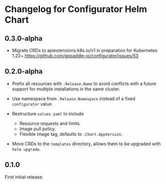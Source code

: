 # Changelog for Configurator Helm Chart

## 0.3.0-alpha

* Migrate CRDs to apiextensions.k8s.io/v1 in preparation for Kubernetes 1.22+
  https://github.com/gopaddle-io/configurator/issues/53

## 0.2.0-alpha

* Prefix all resources with `.Release.Name` to avoid conflicts with a future support for multiple installations in the same cluster.

* Use namespace from `.Release.Namespace` instead of a fixed `configurator` value.

* Restructure `values.yaml` to include
  * Resource requests and limits.
  * Image pull policy.
  * Flexible image tag, defaults to `.Chart.AppVersion`.

* Move CRDs to the `templates` directory, allows them to be upgraded with `helm upgrade`.

## 0.1.0

First initial release.
